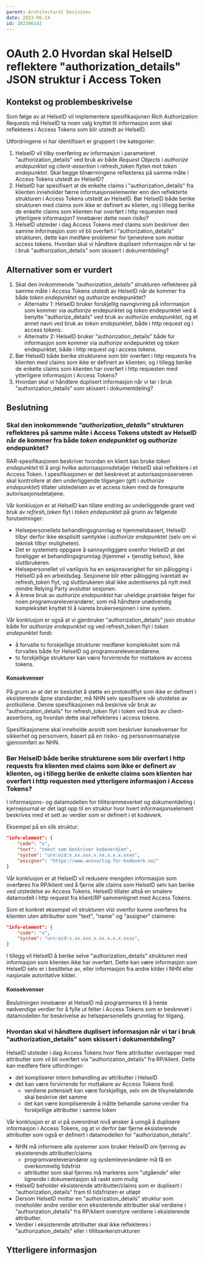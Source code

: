 ```yaml
---
parent: Architectural Decisions
date: 2023-06-14
id: 202306142
---
```

# OAuth 2.0 Hvordan skal HelseID reflektere "authorization_details" JSON struktur i Access Token

## Kontekst og problembeskrivelse
Som følge av at HelseID vil implementere spesifikasjonen Rich Authorization Requests må HelseID ta noen valg knyttet til informasjon som skal reflekteres i Access Tokens som blir utstedt av HelseID.

Utfordringene vi har identifisert er gruppert i tre kategorier:
1. HelseID vil tilby overføring av informasjon i parameteret "authorization_details" ved bruk av både _Request Objects_ i _authorize endepunktet_ og _client-assertion_ i refresh_token flyten mot _token endepunktet_. Skal begge tilnærmingene reflekteres på samme måte i Access Tokens utstedt av HelseID?
2. HelseID har spesifisert at de enkelte claims i "authorization_details" fra klienten inneholder færre informasjonselementer enn den reflekterte strukturen i Access Tokens utstedt av HelseID. Bør HelseID både berike strukturen med claims som ikke er definert av klieten, og i tillegg berike de enkelte claims som klienten har overført i http requesten med ytterligere informasjon? Innebærer dette noen risiko?
3. HelseID utsteder i dag Access Tokens med claims som beskriver den samme informasjon som vil bli overført i "authorization_details" strukturen, dette kan medføre problemer for tjenestene som mottar access tokens. Hvordan skal vi håndtere duplisert informasjon når vi tar i bruk "authorization_details" som skissert i dokumentdeling?

## Alternativer som er vurdert

1. Skal den innkommende _"authorization_details"_ strukturen reflekteres på samme måte i Access Tokens utstedt av HelseID når de kommer fra både _token endepunktet_ og _authorize_ endepunktet?
    - Alternativ 1: HelseID bruker forskjellig navngivning på informasjon som kommer via _authorize_ endepunktet og _token_ endepunktet ved å benytte "authorize_details" ved bruk av _authorize endepunktet_, og et annet navn ved bruk av _token endepunktet_, både i http request og i access tokens.
    - Alternativ 2: HelseID bruker "authorization_details" både for informasjon som kommer via _authorize_ endepunktet og _token_ endepunktet, både i http request og i access tokens.
2. Bør HelseID både berike strukturene som blir overført i http requests fra klienten med claims som ikke er definert av klienten, og i tillegg berike de enkelte claims som klienten har overført i http requesten med ytterligere informasjon i Access Tokens?
3. Hvordan skal vi håndtere duplisert informasjon når vi tar i bruk "authorization_details" som skissert i dokumentdeling?


## Beslutning

### Skal den innkommende _"authorization_details"_ strukturen reflekteres på samme måte i Access Tokens utstedt av HelseID når de kommer fra både _token endepunktet_ og _authorize_ endepunktet?
RAR-spesifikasjonen beskriver hvordan en klient kan bruke _token endepunktet_ til å angi hvilke autorisasjonsdetaljer HelseID skal reflektere i et Access Token. I spesifikasjonen er det beskrevet at autorisasjonsserveren skal kontrollere at den underliggende tilgangen (gitt i _authorize endepunktet_) tillater utstedelsen av et access token med de forespurte autorisasjonsdetaljene.

Vår konklusjon er at HelseID kan tillate endring av underliggende grant ved bruk av _refresh_token_ flyt i _token endepunktet_ på grunn av følgende forutsetninger:
- Helsepersonellets behandlingsgrunnlag er hjemmelsbasert, HelseID tilbyr derfor ikke eksplisitt samtykke i _authorize endepunktet_ (selv om vi teknisk tilbyr muligheten).
- Det er systemets oppgave å sannsynliggjøre ovenfor HelseID at det foreligger et behandlingsgrunnlag (hjemmel + tjenstlig behov), ikke sluttbrukeren.
- Helsepersonellet vil vanligvis ha en sesjonsvarighet for sin pålogging i HelseID på en arbeidsdag. Sesjonene blir etter pålogging ivaretatt av refresh_token flyt, og sluttbrukeren skal ikke autentiseres på nytt med mindre Relying Party avslutter sesjonen.
- Å kreve bruk av _authorize endepunktet_ har uheldige praktiske følger for noen programvareleverandører, som må håndtere unødvendig kompleksitet knyttet til å ivareta brukersesjonen i sine system.

Vår konklusjon er også at vi gjenbruker "authorization_details" json struktur både for _authorize endepunktet_ og ved refresh_token flyt i _token endepunktet_ fordi:
- å forvalte to forskjellige strukturer medfører kompleksitet som må forvaltes både for HelseID og programvareleverandørene.
- to forskjellige strukturer kan være forvirrende for mottakere av access tokens.

#### Konsekvenser
På grunn av at det er besluttet å støtte en protokollflyt som ikke er definert i eksisterende åpne standarder, må NHN selv spesifisere vår utvidelse av protkollene. Denne spesifikasjonen må beskrive vår bruk av "authorization_details" for refresh_token flyt i token ved bruk av client-assertions, og hvordan dette skal reflekteres i access tokens.

Spesifikasjonene skal inneholde avsnitt som beskriver konsekvenser for sikkerhet og personvern, basert på en risiko- og personvernsanalyse gjennomført av NHN.


### Bør HelseID både berike strukturene som blir overført i http requests fra klienten med claims som ikke er definert av klienten, og i tillegg berike de enkelte claims som klienten har overført i http requesten med ytterligere informasjon i Access Tokens?
I informasjons- og datamodellen for tillitsrammeverket og dokumentdeling i kjernejournal er det lagt opp til en struktur hvor hvert informasjonselement beskrives med et sett av verdier som er definert i et kodeverk.

Eksempel på en slik struktur:
````JSON
"info-element": {
	"code": "x",
	"text": "tekst som beskriver kodeverdien",
	"system": "urn:oid:x.xx.xxx.x.xx.x.x.x.xxxx",
	"assigner": "https://www.ansvarlig-for-kodeverk.no/"
}
````
Vår konklusjon er at HelseID vil redusere mengden informasjon som overføres fra RP/klient ved å fjerne alle claims som HelseID selv kan berike ved utstedelse av Access Tokens. HelseID tillater altså en smalere datamodell i http request fra klient/RP sammenlignet med Access Tokens.

Som et konkret eksempel vil strukturen vist ovenfor kunne overføres fra klienten uten attributter som "text", "name" og "assigner" claimene:
````JSON
"info-element": {
	"code": "x",
	"system": "urn:oid:x.xx.xxx.x.xx.x.x.x.xxxx",
}
````

I tillegg vil HelseID å berike selve "authorization_details" strukturen med informasjon som klienten ikke har overført. Dette kan være informasjon som HelseID selv er i besittelse av, eller informasjon fra andre kilder i NHN eller nasjonale autoritative kilder.

#### Konsekvenser
Beslutningen innebærer at HelseID må programmeres til å hente nødvendige verdier for å fylle ut felter i Access Tokens som er beskrevet i datamodellen for beskrivelse av helsepersonellets grunnlag for tilgang.

### Hvordan skal vi håndtere duplisert informasjon når vi tar i bruk "authorization_details" som skissert i dokumentdeling?
HelseID utsteder i dag Access Tokens hvor flere  attributter overlapper med attributter som vil bli overført via "authorization_details" fra RP/klient. Dette kan medføre flere utfordringer:
- det kompliserer intern behandling av attributter i HelseID
- det kan være forvirrende for mottakere av Access Tokens fordi
    - verdiene potensielt kan være forskjellige, selv om de tilsynelatende skal beskrive det samme
    - det kan være kompliserende å måtte behandle samme verdier fra forskjellige attributter i samme token

Vår konklusjon er at vi på overordnet nivå ønsker å unngå å duplisere informasjon i Access Tokens, og at vi derfor bør fjerne eksisterende attributter som også er definert i datamodellen for "authorization_details".
- NHN må informere alle systemer som bruker HelseID om fjerning av eksisterende attributter/claims
    - programvareleverandører og systemleverandører må få en overkommelig tidsfrist
    - attributter som skal fjernes må markeres som "utgående" eller lignende i dokumentasjon så raskt som mulig
- HelseID beholder eksisterende attributter/claims som er duplisert i "authorization_details" fram til tidsfristen er utløpt
- Dersom HelseID mottar en "authorization_details" struktur som inneholder andre verdier enn eksisterende attributter skal verdiene i "authorization_details" fra RP/klient overstyre verdiene i eksisterende attributter.
- Verdier i eksisterende attributter skal ikke reflekteres i "authorization_details" eller i tillitsankerstrukturen


## Ytterligere informasjon
